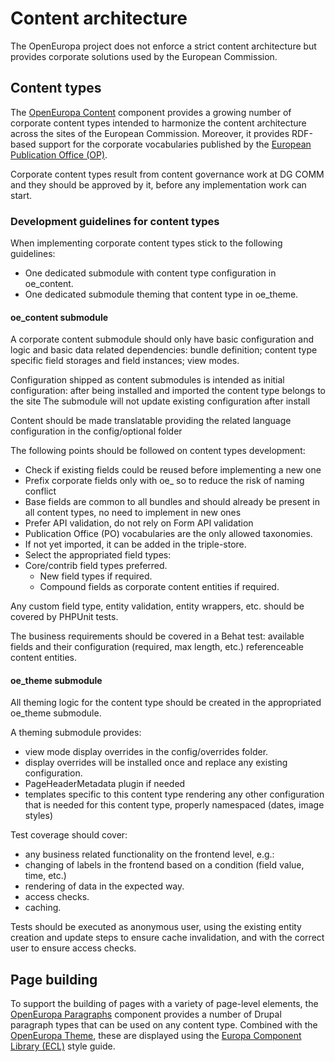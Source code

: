 # Content architecture

The OpenEuropa project does not enforce a strict content architecture but provides corporate solutions used by the European Commission.

## Content types

The [OpenEuropa Content](https://github.com/openeuropa/oe_content) component provides a growing number of corporate content types intended to harmonize the content architecture across the sites of the European Commission. Moreover, it provides RDF-based support for the corporate vocabularies published by the [European Publication Office (OP)](https://publications.europa.eu/en/home).

Corporate content types result from content governance work at DG COMM and they should be approved by it, before any implementation work can start.


### Development guidelines for content types
When implementing corporate content types stick to the following guidelines:

- One dedicated submodule with content type configuration in oe_content.
- One dedicated submodule theming that content type in oe_theme.

#### oe_content submodule
A corporate content submodule should only have basic configuration and logic and basic data related dependencies:
bundle definition;
content type specific field storages and field instances;
view modes.

Configuration shipped as content submodules is intended as initial configuration: after being installed and imported the content type belongs to the site
The submodule will not update existing configuration after install

Content should be made translatable providing the related language configuration in the config/optional folder

The following points should be followed on content types development:
- Check if existing fields could be reused before implementing a new one
- Prefix corporate fields only with oe_ so to reduce the risk of naming conflict
- Base fields are common to all bundles and should already be present in all content types, no need to implement in new ones
- Prefer API validation, do not rely on Form API validation
- Publication Office (PO) vocabularies are the only allowed taxonomies.
- If not yet imported, it can be added in the triple-store.
- Select the appropriated field types: 
- Core/contrib field types preferred.
  - New field types if required.
  - Compound fields as corporate content entities if required.

Any custom field type, entity validation, entity wrappers, etc. should be covered by PHPUnit tests.

The business requirements should be covered in a Behat test:
available fields and their configuration (required, max length, etc.)
referenceable content entities.

#### oe_theme submodule
All theming logic for the content type should be created in the appropriated oe_theme submodule.

A theming submodule provides:
- view mode display overrides in the config/overrides folder.
- display overrides will be installed once and replace any existing configuration.
- PageHeaderMetadata plugin if needed
- templates specific to this content type rendering
any other configuration that is needed for this content type, properly namespaced (dates, image styles)

Test coverage should cover:
- any business related functionality on the frontend level, e.g.:
- changing of labels in the frontend based on a condition (field value, time, etc.)
- rendering of data in the expected way.
- access checks.
- caching.

Tests should be executed as anonymous user, using the existing entity creation and update steps to ensure cache invalidation, and with the correct user to ensure access checks.

## Page building

To support the building of pages with a variety of page-level elements, the [OpenEuropa Paragraphs](https://github.com/openeuropa/oe_paragraphs) component provides a number of Drupal paragraph types that can be used
on any content type. Combined with the [OpenEuropa Theme](https://github.com/openeuropa/oe_theme), these are displayed using the [Europa Component Library (ECL)](https://ec.europa.eu/component-library) style guide.